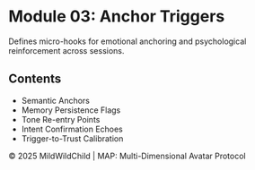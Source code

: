 # Module 03: Anchor Triggers

Defines micro-hooks for emotional anchoring and psychological reinforcement across sessions.

## Contents

- Semantic Anchors
- Memory Persistence Flags
- Tone Re-entry Points
- Intent Confirmation Echoes
- Trigger-to-Trust Calibration

© 2025 MildWildChild | MAP: Multi-Dimensional Avatar Protocol